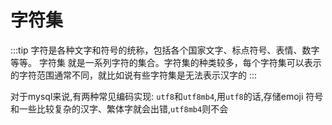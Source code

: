 # 字符集

:::tip
字符是各种文字和符号的统称，包括各个国家文字、标点符号、表情、数字等等。 字符集 就是一系列字符的集合。字符集的种类较多，每个字符集可以表示的字符范围通常不同，就比如说有些字符集是无法表示汉字的
:::

对于mysql来说,有两种常见编码实现: `utf8`和`utf8mb4`,用`utf8`的话,存储emoji 符号和一些比较复杂的汉字、繁体字就会出错,`utf8mb4`则不会
